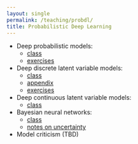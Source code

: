 ```yaml
---
layout: single
permalink: /teaching/probdl/
title: Probabilistic Deep Learning
---
```



* Deep probabilistic models: 
    * [class](/slides/probdl1-class.pdf)
    * [exercises](/slides/probdl1-exercises.pdf)
* Deep discrete latent variable models: 
    * [class](/slides/probdl2-class.pdf)
    * [appendix](/slides/probdl2-appendix.pdf)
    * [exercises](/slides/probdl2-exercises.pdf)
* Deep continuous latent variable models:
    * [class](/slides/probdl3-class.pdf)
* Bayesian neural networks:
    * [class](/slides/probdl4-class.pdf)
    * [notes on uncertainty](/slides/probdl4-uncertainty.pdf)
* Model criticism (TBD)
